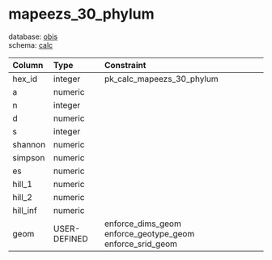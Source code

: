 # mapeezs_30_phylum
database: [obis](../)  
schema: [calc](calc)  

|Column|Type|Constraint|
|:---|:---|:---|
|hex_id|integer|pk_calc_mapeezs_30_phylum |
|a|numeric||
|n|integer||
|d|numeric||
|s|integer||
|shannon|numeric||
|simpson|numeric||
|es|numeric||
|hill_1|numeric||
|hill_2|numeric||
|hill_inf|numeric||
|geom|USER-DEFINED|enforce_dims_geom enforce_geotype_geom enforce_srid_geom |

